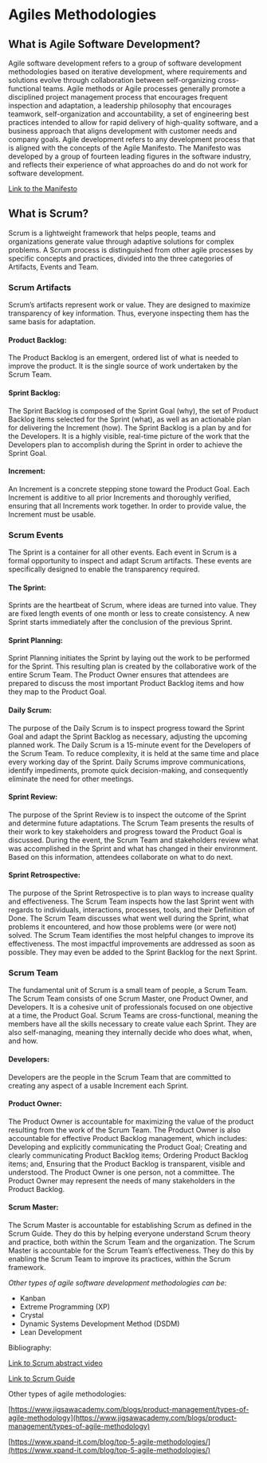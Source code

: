 # Agiles Methodologies
## What is Agile Software Development?

Agile software development refers to a group of software development methodologies based on iterative development, where requirements and solutions evolve through collaboration between self-organizing cross-functional teams. Agile methods or Agile processes generally promote a disciplined project management process that encourages frequent inspection and adaptation, a leadership philosophy that encourages teamwork, self-organization and accountability, a set of engineering best practices intended to allow for rapid delivery of high-quality software, and a business approach that aligns development with customer needs and company goals. Agile development refers to any development process that is aligned with the concepts of the Agile Manifesto. The Manifesto was developed by a group of fourteen leading figures in the software industry, and reflects their experience of what approaches do and do not work for software development. 

[Link to the Manifesto]( http://agilemanifesto.org/iso/es/manifesto.html )
## What is Scrum?
Scrum is a lightweight framework that helps people, teams and organizations generate value through adaptive solutions for complex problems.
A Scrum process is distinguished from other agile processes by specific concepts and practices, divided into the three categories of Artifacts, Events and Team.
### Scrum Artifacts
Scrum’s artifacts represent work or value. They are designed to maximize transparency of key information. Thus, everyone inspecting them has the same basis for adaptation.
#### Product Backlog:
The Product Backlog is an emergent, ordered list of what is needed to improve the product. It is the single source of work undertaken by the Scrum Team.
#### Sprint Backlog:
The Sprint Backlog is composed of the Sprint Goal (why), the set of Product Backlog items selected for the Sprint (what), as well as an actionable plan for delivering the Increment (how).
The Sprint Backlog is a plan by and for the Developers. It is a highly visible, real-time picture of the work that the Developers plan to accomplish during the Sprint in order to achieve the Sprint Goal.
#### Increment:
An Increment is a concrete stepping stone toward the Product Goal. Each Increment is additive to all prior Increments and thoroughly verified, ensuring that all Increments work together. In order to provide value, the Increment must be usable.
### Scrum Events
The Sprint is a container for all other events. Each event in Scrum is a formal opportunity to inspect and adapt Scrum artifacts. These events are specifically designed to enable the transparency required. 
#### The Sprint: 
Sprints are the heartbeat of Scrum, where ideas are turned into value.
They are fixed length events of one month or less to create consistency. A new Sprint starts immediately after the conclusion of the previous Sprint.
#### Sprint Planning: 
Sprint Planning initiates the Sprint by laying out the work to be performed for the Sprint. This resulting plan is created by the collaborative work of the entire Scrum Team.
The Product Owner ensures that attendees are prepared to discuss the most important Product Backlog items and how they map to the Product Goal.
#### Daily Scrum: 
The purpose of the Daily Scrum is to inspect progress toward the Sprint Goal and adapt the Sprint Backlog as necessary, adjusting the upcoming planned work.
The Daily Scrum is a 15-minute event for the Developers of the Scrum Team. To reduce complexity, it is held at the same time and place every working day of the Sprint. 
Daily Scrums improve communications, identify impediments, promote quick decision-making, and consequently eliminate the need for other meetings.
#### Sprint Review: 
The purpose of the Sprint Review is to inspect the outcome of the Sprint and determine future adaptations. The Scrum Team presents the results of their work to key stakeholders and progress toward the Product Goal is discussed.
During the event, the Scrum Team and stakeholders review what was accomplished in the Sprint and what has changed in their environment. Based on this information, attendees collaborate on what to do next.
#### Sprint Retrospective: 
The purpose of the Sprint Retrospective is to plan ways to increase quality and effectiveness.
The Scrum Team inspects how the last Sprint went with regards to individuals, interactions, processes, tools, and their Definition of Done. The Scrum Team discusses what went well during the Sprint, what problems it encountered, and how those problems were (or were not) solved.
The Scrum Team identifies the most helpful changes to improve its effectiveness. The most impactful improvements are addressed as soon as possible. They may even be added to the Sprint Backlog for the next Sprint.
### Scrum Team
The fundamental unit of Scrum is a small team of people, a Scrum Team. The Scrum Team consists of one Scrum Master, one Product Owner, and Developers. It is a cohesive unit of professionals focused on one objective at a time, the Product Goal.
Scrum Teams are cross-functional, meaning the members have all the skills necessary to create value each Sprint. They are also self-managing, meaning they internally decide who does what, when, and how.
#### Developers: 
Developers are the people in the Scrum Team that are committed to creating any aspect of a usable Increment each Sprint.
#### Product Owner: 
The Product Owner is accountable for maximizing the value of the product resulting from the work of the Scrum Team. 
The Product Owner is also accountable for effective Product Backlog management, which includes:
Developing and explicitly communicating the Product Goal;
Creating and clearly communicating Product Backlog items;
Ordering Product Backlog items; and,
Ensuring that the Product Backlog is transparent, visible and understood.
The Product Owner is one person, not a committee. The Product Owner may represent the needs of many stakeholders in the Product Backlog.
#### Scrum Master: 
The Scrum Master is accountable for establishing Scrum as defined in the Scrum Guide. They do this by helping everyone understand Scrum theory and practice, both within the Scrum Team and the organization.
The Scrum Master is accountable for the Scrum Team’s effectiveness. They do this by enabling the Scrum Team to improve its practices, within the Scrum framework.


*Other types of agile software development methodologies can be:*
- Kanban
- Extreme Programming (XP)
- Crystal
- Dynamic Systems Development Method (DSDM)
- Lean Development

Bibliography: 

[](https://www.cprime.com/resources/what-is-agile-what-is-scrum/)

[Link to Scrum abstract video](https://www.youtube.com/watch?v=gy1c4_YixCo)

[Link to Scrum Guide](https://scrumguides.org/scrum-guide.html)

Other types of agile methodologies:

[https://www.jigsawacademy.com/blogs/product-management/types-of-agile-methodology](https://www.jigsawacademy.com/blogs/product-management/types-of-agile-methodology)

[https://www.xpand-it.com/blog/top-5-agile-methodologies/](https://www.xpand-it.com/blog/top-5-agile-methodologies/)

 

 

